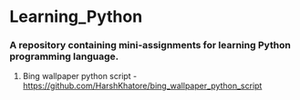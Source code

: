# Learning_Python

### A repository containing mini-assignments for learning Python programming language. 
1. Bing wallpaper python script - https://github.com/HarshKhatore/bing_wallpaper_python_script
